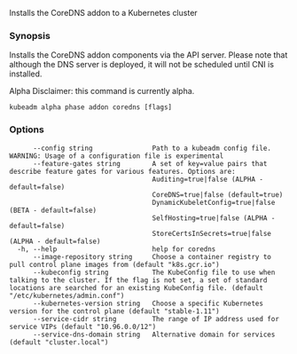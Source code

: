 
Installs the CoreDNS addon to a Kubernetes cluster

### Synopsis

Installs the CoreDNS addon components via the API server. Please note that although the DNS server is deployed, it will not be scheduled until CNI is installed. 

Alpha Disclaimer: this command is currently alpha.

```
kubeadm alpha phase addon coredns [flags]
```

### Options

```
      --config string               Path to a kubeadm config file. WARNING: Usage of a configuration file is experimental
      --feature-gates string        A set of key=value pairs that describe feature gates for various features. Options are:
                                    Auditing=true|false (ALPHA - default=false)
                                    CoreDNS=true|false (default=true)
                                    DynamicKubeletConfig=true|false (BETA - default=false)
                                    SelfHosting=true|false (ALPHA - default=false)
                                    StoreCertsInSecrets=true|false (ALPHA - default=false)
  -h, --help                        help for coredns
      --image-repository string     Choose a container registry to pull control plane images from (default "k8s.gcr.io")
      --kubeconfig string           The KubeConfig file to use when talking to the cluster. If the flag is not set, a set of standard locations are searched for an existing KubeConfig file. (default "/etc/kubernetes/admin.conf")
      --kubernetes-version string   Choose a specific Kubernetes version for the control plane (default "stable-1.11")
      --service-cidr string         The range of IP address used for service VIPs (default "10.96.0.0/12")
      --service-dns-domain string   Alternative domain for services (default "cluster.local")
```

